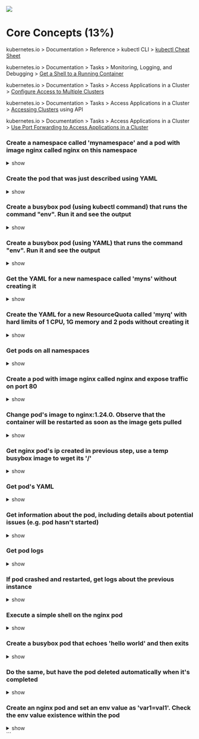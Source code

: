 ![](https://gaforgithub.azurewebsites.net/api?repo=CKAD-exercises/core_concepts&empty)

# Core Concepts (13%)

kubernetes.io > Documentation > Reference > kubectl CLI > [kubectl Cheat Sheet](https://kubernetes.io/docs/reference/kubectl/cheatsheet/)

kubernetes.io > Documentation > Tasks > Monitoring, Logging, and Debugging > [Get a Shell to a Running Container](https://kubernetes.io/docs/tasks/debug-application-cluster/get-shell-running-container/)

kubernetes.io > Documentation > Tasks > Access Applications in a Cluster > [Configure Access to Multiple Clusters](https://kubernetes.io/docs/tasks/access-application-cluster/configure-access-multiple-clusters/)

kubernetes.io > Documentation > Tasks > Access Applications in a Cluster > [Accessing Clusters](https://kubernetes.io/docs/tasks/access-application-cluster/access-cluster/) using API

kubernetes.io > Documentation > Tasks > Access Applications in a Cluster > [Use Port Forwarding to Access Applications in a Cluster](https://kubernetes.io/docs/tasks/access-application-cluster/port-forward-access-application-cluster/)

### Create a namespace called 'mynamespace' and a pod with image nginx called nginx on this namespace

<details><summary>show</summary>
<p>

```bash
k create ns mynamespace
```

```bash
k run nginx --image=nginx  --restart=Never -n mynamespace
```

</p>
</details>

### Create the pod that was just described using YAML

<details><summary>show</summary>
<p>

```bash
k run nginx --image=nginx --restart=Never -n mynamespae --dry-run=client -oyaml > nginx.yaml

k create -f nginx.yaml
```

</p>
</details>

### Create a busybox pod (using kubectl command) that runs the command "env". Run it and see the output

<details><summary>show</summary>
<p>

```bash
k run busybox --image=busybox --restart=Never --rm -it -- env
# output

PATH=/usr/local/sbin:/usr/local/bin:/usr/sbin:/usr/bin:/sbin:/bin
HOSTNAME=busybox
KUBERNETES_PORT_443_TCP=tcp://10.43.0.1:443
KUBERNETES_PORT_443_TCP_PROTO=tcp
KUBERNETES_PORT_443_TCP_PORT=443
KUBERNETES_PORT_443_TCP_ADDR=10.43.0.1
KUBERNETES_SERVICE_HOST=10.43.0.1
KUBERNETES_SERVICE_PORT=443
KUBERNETES_SERVICE_PORT_HTTPS=443
KUBERNETES_PORT=tcp://10.43.0.1:443
HOME=/root
```

</p>
</details>

### Create a busybox pod (using YAML) that runs the command "env". Run it and see the output

<details><summary>show</summary>
<p>

```bash
k run busybox --image=busybox --restart=Never --dry-run=client -oyaml -- env > busybox.yaml
vim busy.yaml
```

```yaml
apiVersion: v1
kind: Pod
metadata:
  creationTimestamp: null
  labels:
    run: busybox
  name: busybox
spec:
  containers:
    - args:
        - env
      image: busybox
      name: busybox
      resources: {}
  dnsPolicy: ClusterFirst
  restartPolicy: Never
status: {}
```

```bash
k create -f busy.box
```

</p>
</details>

### Get the YAML for a new namespace called 'myns' without creating it

<details><summary>show</summary>
<p>

```bash
k create ns myns --dry-run=client -oyaml > myns.yaml
```

</p>
</details>

### Create the YAML for a new ResourceQuota called 'myrq' with hard limits of 1 CPU, 1G memory and 2 pods without creating it

<details><summary>show</summary>
<p>

```bash
k create quota myrq --hard=cpu=1,memory=1G,pods=2 --dry-run=client -oyaml > myrq.yaml
```

</p>
</details>

### Get pods on all namespaces

<details><summary>show</summary>
<p>

```bash
k get pods -A
k get pods --all-namespaces
```

</p>
</details>

### Create a pod with image nginx called nginx and expose traffic on port 80

<details><summary>show</summary>
<p>

```bash
k run nginx --image=nginx --restart=Never --port=80 --expose
```

```bash
k run tmp --restart=Never --rm --image=nginx:alpine -it -- wget -O- nginx:80
```

</p>
</details>

### Change pod's image to nginx:1.24.0. Observe that the container will be restarted as soon as the image gets pulled

<details><summary>show</summary>
<p>

```bash
k set image pod nginx nginx=nginx:1.24.0
```

```bash
k describe pod nginx | grep -i image
```

</p>
</details>

### Get nginx pod's ip created in previous step, use a temp busybox image to wget its '/'

<details><summary>show</summary>
<p>

```bash
k get pod nginx -owide
```

```bash
k run tmp --restart=Never --rm --image=nginx:alpine -it -- wget -O- nginx:80
```

</p>
</details>

### Get pod's YAML

<details><summary>show</summary>
<p>

```bash
k get pod nginx -oyaml > nginx.yaml
cat nginx.yaml
```

</p>
</details>

### Get information about the pod, including details about potential issues (e.g. pod hasn't started)

<details><summary>show</summary>
<p>

```bash
k get pod nginx
k describe pod nginx
```

</p>
</details>

### Get pod logs

<details><summary>show</summary>
<p>

```bash
k logs nginx
```

</p>
</details>

### If pod crashed and restarted, get logs about the previous instance

<details><summary>show</summary>
<p>

```bash
k logs nginx -p
k logs nginx --previous
```

</p>
</details>

### Execute a simple shell on the nginx pod

<details><summary>show</summary>
<p>

```bash
k exec nginx -it -- /bin/sh
```

</p>
</details>

### Create a busybox pod that echoes 'hello world' and then exits

<details><summary>show</summary>
<p>

```bash
k run busybox --image=busybox --restart=Never -it -- /bin/sh -c 'echo "Hello world"'
```

</p>
</details>

### Do the same, but have the pod deleted automatically when it's completed

<details><summary>show</summary>
<p>

```bash
k run busybox --image=busybox --restart=Never --rm -it -- /bin/sh -c 'echo "Hello world"'
```

</p>
</details>

### Create an nginx pod and set an env value as 'var1=val1'. Check the env value existence within the pod

<details><summary>show</summary>
<p>

```bash
k run nginx --image=nginx --restart=Never --env=var1=val1
```

```bash
k exec nginx -it -- sh -c 'echo $var1'
# output
val1
```

</p>
</details>
```

